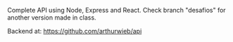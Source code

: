 Complete API using Node, Express and React. Check branch "desafios" for another version made in class.

Backend at: https://github.com/arthurwieb/api
